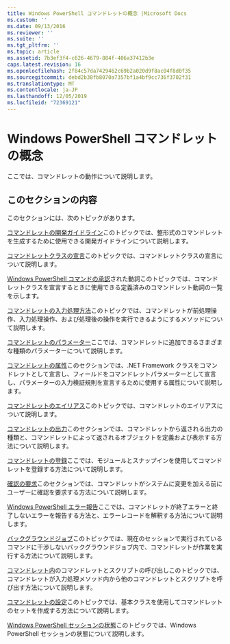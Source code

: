 ```yaml
---
title: Windows PowerShell コマンドレットの概念 |Microsoft Docs
ms.custom: ''
ms.date: 09/13/2016
ms.reviewer: ''
ms.suite: ''
ms.tgt_pltfrm: ''
ms.topic: article
ms.assetid: 7b3ef3f4-c626-4679-884f-406a37412b3e
caps.latest.revision: 16
ms.openlocfilehash: 2f84c57da7429462c69b2a020d9f8ac04f8d0f35
ms.sourcegitcommit: debd2b38fb8070a7357bf1a4bf9cc736f3702f31
ms.translationtype: MT
ms.contentlocale: ja-JP
ms.lasthandoff: 12/05/2019
ms.locfileid: "72369121"
---
```

# <a name="windows-powershell-cmdlet-concepts"></a>Windows PowerShell コマンドレットの概念

ここでは、コマンドレットの動作について説明します。

## <a name="in-this-section"></a>このセクションの内容

このセクションには、次のトピックがあります。

[コマンドレットの開発ガイドライン](./cmdlet-development-guidelines.md)このトピックでは、整形式のコマンドレットを生成するために使用できる開発ガイドラインについて説明します。

[コマンドレットクラスの宣言](./cmdlet-class-declaration.md)このトピックでは、コマンドレットクラスの宣言について説明します。

[Windows PowerShell コマンドの承認](./approved-verbs-for-windows-powershell-commands.md)された動詞このトピックでは、コマンドレットクラスを宣言するときに使用できる定義済みのコマンドレット動詞の一覧を示します。

[コマンドレットの入力処理方法](./cmdlet-input-processing-methods.md)このトピックでは、コマンドレットが前処理操作、入力処理操作、および処理後の操作を実行できるようにするメソッドについて説明します。

[コマンドレットのパラメーター](./cmdlet-parameters.md)ここでは、コマンドレットに追加できるさまざまな種類のパラメーターについて説明します。

[コマンドレットの属性](./cmdlet-attributes.md)このセクションでは、.NET Framework クラスをコマンドレットとして宣言し、フィールドをコマンドレットパラメーターとして宣言し、パラメーターの入力検証規則を宣言するために使用する属性について説明します。

[コマンドレットのエイリアス](./cmdlet-aliases.md)このトピックでは、コマンドレットのエイリアスについて説明します。

[コマンドレットの出力](./cmdlet-output.md)このセクションでは、コマンドレットから返される出力の種類と、コマンドレットによって返されるオブジェクトを定義および表示する方法について説明します。

[コマンドレットの登録](./modules-and-snap-ins.md)ここでは、モジュールとスナップインを使用してコマンドレットを登録する方法について説明します。

[確認の要求](./requesting-confirmation-from-cmdlets.md)このセクションでは、コマンドレットがシステムに変更を加える前にユーザーに確認を要求する方法について説明します。

[Windows PowerShell エラー報告](./error-reporting-concepts.md)ここでは、コマンドレットが終了エラーと終了しないエラーを報告する方法と、エラーレコードを解釈する方法について説明します。

[バックグラウンドジョブ](./background-jobs.md)このトピックでは、現在のセッションで実行されているコマンドに干渉しないバックグラウンドジョブ内で、コマンドレットが作業を実行する方法について説明します。

[コマンドレット内](./invoking-cmdlets-and-scripts-within-a-cmdlet.md)のコマンドレットとスクリプトの呼び出しこのトピックでは、コマンドレットが入力処理メソッド内から他のコマンドレットとスクリプトを呼び出す方法について説明します。

[コマンドレットの設定](./cmdlet-sets.md)このトピックでは、基本クラスを使用してコマンドレットのセットを作成する方法について説明します。

[Windows PowerShell セッションの状態](./windows-powershell-session-state.md)このトピックでは、Windows PowerShell セッションの状態について説明します。
